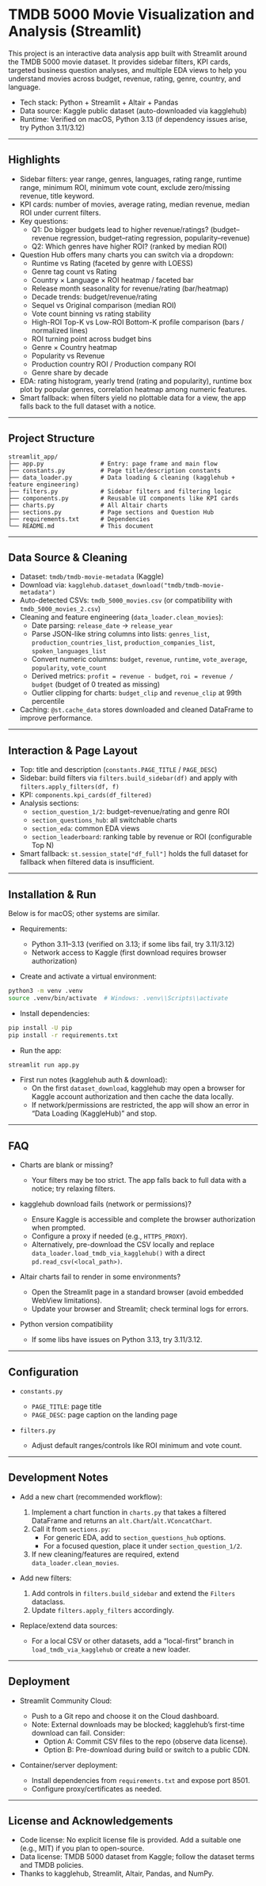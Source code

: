 # TMDB 5000 Movie Visualization and Analysis (Streamlit)

This project is an interactive data analysis app built with Streamlit around the TMDB 5000 movie dataset. It provides sidebar filters, KPI cards, targeted business question analyses, and multiple EDA views to help you understand movies across budget, revenue, rating, genre, country, and language.

- Tech stack: Python + Streamlit + Altair + Pandas
- Data source: Kaggle public dataset (auto-downloaded via kagglehub)
- Runtime: Verified on macOS, Python 3.13 (if dependency issues arise, try Python 3.11/3.12)

---

## Highlights

- Sidebar filters: year range, genres, languages, rating range, runtime range, minimum ROI, minimum vote count, exclude zero/missing revenue, title keyword.
- KPI cards: number of movies, average rating, median revenue, median ROI under current filters.
- Key questions:
  - Q1: Do bigger budgets lead to higher revenue/ratings? (budget–revenue regression, budget–rating regression, popularity–revenue)
  - Q2: Which genres have higher ROI? (ranked by median ROI)
- Question Hub offers many charts you can switch via a dropdown:
  - Runtime vs Rating (faceted by genre with LOESS)
  - Genre tag count vs Rating
  - Country × Language × ROI heatmap / faceted bar
  - Release month seasonality for revenue/rating (bar/heatmap)
  - Decade trends: budget/revenue/rating
  - Sequel vs Original comparison (median ROI)
  - Vote count binning vs rating stability
  - High-ROI Top-K vs Low-ROI Bottom-K profile comparison (bars / normalized lines)
  - ROI turning point across budget bins
  - Genre × Country heatmap
  - Popularity vs Revenue
  - Production country ROI / Production company ROI
  - Genre share by decade
- EDA: rating histogram, yearly trend (rating and popularity), runtime box plot by popular genres, correlation heatmap among numeric features.
- Smart fallback: when filters yield no plottable data for a view, the app falls back to the full dataset with a notice.

---

## Project Structure

```
streamlit_app/
├── app.py                # Entry: page frame and main flow
├── constants.py          # Page title/description constants
├── data_loader.py        # Data loading & cleaning (kagglehub + feature engineering)
├── filters.py            # Sidebar filters and filtering logic
├── components.py         # Reusable UI components like KPI cards
├── charts.py             # All Altair charts
├── sections.py           # Page sections and Question Hub
├── requirements.txt      # Dependencies
└── README.md             # This document
```

---

## Data Source & Cleaning

- Dataset: `tmdb/tmdb-movie-metadata` (Kaggle)
- Download via: `kagglehub.dataset_download("tmdb/tmdb-movie-metadata")`
- Auto-detected CSVs: `tmdb_5000_movies.csv` (or compatibility with `tmdb_5000_movies_2.csv`)
- Cleaning and feature engineering (`data_loader.clean_movies`):
  - Date parsing: `release_date` → `release_year`
  - Parse JSON-like string columns into lists: `genres_list`, `production_countries_list`, `production_companies_list`, `spoken_languages_list`
  - Convert numeric columns: `budget`, `revenue`, `runtime`, `vote_average`, `popularity`, `vote_count`
  - Derived metrics: `profit = revenue - budget`, `roi = revenue / budget` (budget of 0 treated as missing)
  - Outlier clipping for charts: `budget_clip` and `revenue_clip` at 99th percentile
- Caching: `@st.cache_data` stores downloaded and cleaned DataFrame to improve performance.

---

## Interaction & Page Layout

- Top: title and description (`constants.PAGE_TITLE` / `PAGE_DESC`)
- Sidebar: build filters via `filters.build_sidebar(df)` and apply with `filters.apply_filters(df, f)`
- KPI: `components.kpi_cards(df_filtered)`
- Analysis sections:
  - `section_question_1/2`: budget–revenue/rating and genre ROI
  - `section_questions_hub`: all switchable charts
  - `section_eda`: common EDA views
  - `section_leaderboard`: ranking table by revenue or ROI (configurable Top N)
- Smart fallback: `st.session_state["df_full"]` holds the full dataset for fallback when filtered data is insufficient.

---

## Installation & Run

Below is for macOS; other systems are similar.

- Requirements:
  - Python 3.11–3.13 (verified on 3.13; if some libs fail, try 3.11/3.12)
  - Network access to Kaggle (first download requires browser authorization)

- Create and activate a virtual environment:

```bash
python3 -m venv .venv
source .venv/bin/activate  # Windows: .venv\\Scripts\\activate
```

- Install dependencies:

```bash
pip install -U pip
pip install -r requirements.txt
```

- Run the app:

```bash
streamlit run app.py
```

- First run notes (kagglehub auth & download):
  - On the first `dataset_download`, kagglehub may open a browser for Kaggle account authorization and then cache the data locally.
  - If network/permissions are restricted, the app will show an error in “Data Loading (KaggleHub)” and stop.

---

## FAQ

- Charts are blank or missing?
  - Your filters may be too strict. The app falls back to full data with a notice; try relaxing filters.

- kagglehub download fails (network or permissions)?
  - Ensure Kaggle is accessible and complete the browser authorization when prompted.
  - Configure a proxy if needed (e.g., `HTTPS_PROXY`).
  - Alternatively, pre-download the CSV locally and replace `data_loader.load_tmdb_via_kagglehub()` with a direct `pd.read_csv(<local_path>)`.

- Altair charts fail to render in some environments?
  - Open the Streamlit page in a standard browser (avoid embedded WebView limitations).
  - Update your browser and Streamlit; check terminal logs for errors.

- Python version compatibility
  - If some libs have issues on Python 3.13, try 3.11/3.12.

---

## Configuration

- `constants.py`
  - `PAGE_TITLE`: page title
  - `PAGE_DESC`: page caption on the landing page

- `filters.py`
  - Adjust default ranges/controls like ROI minimum and vote count.

---

## Development Notes

- Add a new chart (recommended workflow):
  1. Implement a chart function in `charts.py` that takes a filtered DataFrame and returns an `alt.Chart`/`alt.VConcatChart`.
  2. Call it from `sections.py`:
     - For generic EDA, add to `section_questions_hub` options.
     - For a focused question, place it under `section_question_1/2`.
  3. If new cleaning/features are required, extend `data_loader.clean_movies`.

- Add new filters:
  1. Add controls in `filters.build_sidebar` and extend the `Filters` dataclass.
  2. Update `filters.apply_filters` accordingly.

- Replace/extend data sources:
  - For a local CSV or other datasets, add a “local-first” branch in `load_tmdb_via_kagglehub` or create a new loader.

---

## Deployment

- Streamlit Community Cloud:
  - Push to a Git repo and choose it on the Cloud dashboard.
  - Note: External downloads may be blocked; kagglehub’s first-time download can fail. Consider:
    - Option A: Commit CSV files to the repo (observe data license).
    - Option B: Pre-download during build or switch to a public CDN.

- Container/server deployment:
  - Install dependencies from `requirements.txt` and expose port 8501.
  - Configure proxy/certificates as needed.

---

## License and Acknowledgements

- Code license: No explicit license file is provided. Add a suitable one (e.g., MIT) if you plan to open-source.
- Data license: TMDB 5000 dataset from Kaggle; follow the dataset terms and TMDB policies.
- Thanks to kagglehub, Streamlit, Altair, Pandas, and NumPy.

